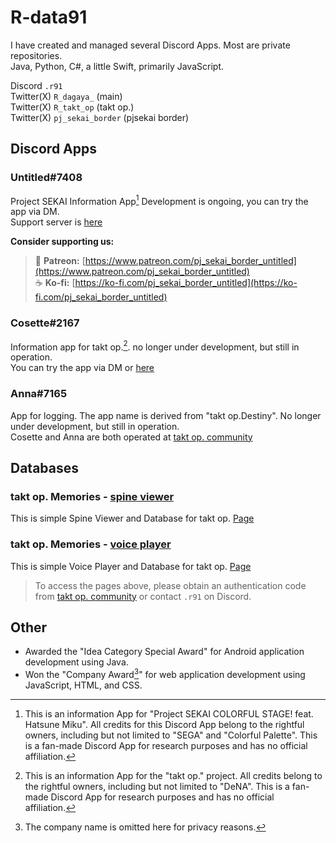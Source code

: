 # R-data91

I have created and managed several Discord Apps. Most are private repositories.  
Java, Python, C#, a little Swift, primarily JavaScript.

Discord `.r91`  
Twitter(X) `R_dagaya_` (main)  
Twitter(X) `R_takt_op` (takt op.)  
Twitter(X) `pj_sekai_border` (pjsekai border)  

## Discord Apps
### Untitled#7408  
Project SEKAI Information App[^1] Development is ongoing, you can try the app via DM.  
Support server is [here](https://discord.gg/VPKpRuxtYa)

**Consider supporting us:**  
> 🎨 **Patreon:** [https://www.patreon.com/pj_sekai_border_untitled](https://www.patreon.com/pj_sekai_border_untitled)  
> ☕ **Ko-fi:** [https://ko-fi.com/pj_sekai_border_untitled](https://ko-fi.com/pj_sekai_border_untitled)

### Cosette#2167
Information app for takt op.[^2]. no longer under development, but still in operation.  
You can try the app via DM or [here](https://discord.gg/cnhpvB8VHF)

### Anna#7165
App for logging. The app name is derived from "takt op.Destiny". No longer under development, but still in operation.  
Cosette and Anna are both operated at [takt op. community](https://discord.gg/cnhpvB8VHF)  

## Databases
### takt op. Memories - [spine viewer](https://github.com/takt-op-memories/taktop-spine-viewer)
This is simple Spine Viewer and Database for takt op. [Page](https://takt-op-memories.github.io/taktop-spine-viewer/)
### takt op. Memories - [voice player](https://github.com/takt-op-memories/taktop-voice-player)
This is simple Voice Player and Database for takt op. [Page](https://takt-op-memories.github.io/taktop-voice-player/)  
> To access the pages above, please obtain an authentication code from [takt op. community](https://discord.gg/cnhpvB8VHF) or contact `.r91` on Discord.

## Other
* Awarded the "Idea Category Special Award" for Android application development using Java.  
* Won the "Company Award[^3]" for web application development using JavaScript, HTML, and CSS.

[^1]: This is an information App for "Project SEKAI COLORFUL STAGE! feat. Hatsune Miku". All credits for this Discord App belong to the rightful owners, including but not limited to "SEGA" and "Colorful Palette". This is a fan-made Discord App for research purposes and has no official affiliation.
[^2]: This is an information App for the "takt op." project. All credits belong to the rightful owners, including but not limited to "DeNA". This is a fan-made Discord App for research purposes and has no official affiliation.
[^3]: The company name is omitted here for privacy reasons.
